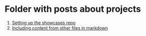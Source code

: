 # Folder with posts about projects

1. [Setting up the showcases repo](1.md)
2. [Including content from other files in markdown](2.md)

